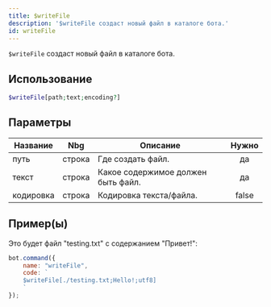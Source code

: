 ```yaml
---
title: $writeFile
description: '$writeFile создаст новый файл в каталоге бота.'
id: writeFile
---
```


`$writeFile` создаст новый файл в каталоге бота.

## Использование

```php
$writeFile[path;text;encoding?]
```

## Параметры

| Название  | Nbg    | Описание                           | Нужно |
| --------- | ------ | ---------------------------------- |:-----:|
| путь      | строка | Где создать файл.                  |  да   |
| текст     | строка | Какое содержимое должен быть файл. |  да   |
| кодировка | строка | Кодировка текста/файла.            | false |

## Пример(ы)

Это будет файл "testing.txt" с содержанием "Привет!":

```javascript
bot.command({
    name: "writeFile",
    code: `
    $writeFile[./testing.txt;Hello!;utf8]
    `
});
```
